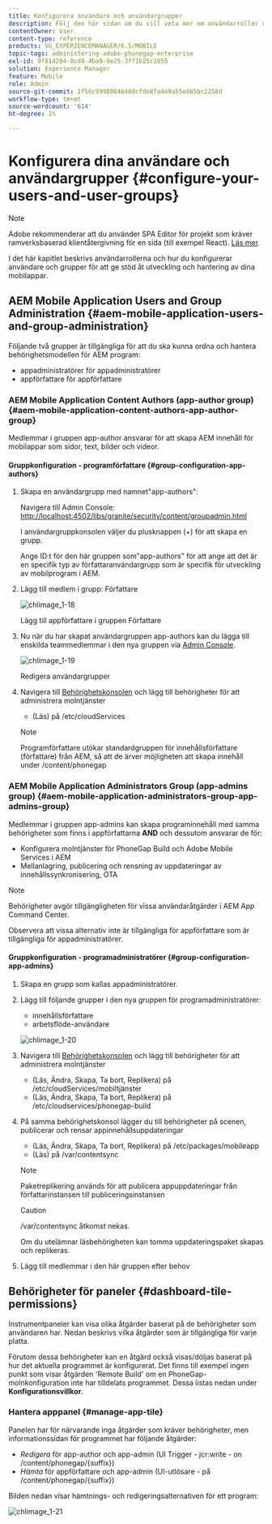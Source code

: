 ```yaml
---
title: Konfigurera användare och användargrupper
description: Följ den här sidan om du vill veta mer om användarroller och hur du konfigurerar användare och grupper för att stödja redigering och hantering av dina mobilappar.
contentOwner: User
content-type: reference
products: SG_EXPERIENCEMANAGER/6.5/MOBILE
topic-tags: administering-adobe-phonegap-enterprise
exl-id: 9f814204-8cd4-4ba9-9e25-3ff1b25c1955
solution: Experience Manager
feature: Mobile
role: Admin
source-git-commit: 1f56c99980846400cfde8fa4e9a55e885bc2258d
workflow-type: tm+mt
source-wordcount: '614'
ht-degree: 1%

---
```


# Konfigurera dina användare och användargrupper {#configure-your-users-and-user-groups}

>[!NOTE]
>
>Adobe rekommenderar att du använder SPA Editor för projekt som kräver ramverksbaserad klientåtergivning för en sida (till exempel React). [Läs mer](/help/sites-developing/spa-overview.md).

I det här kapitlet beskrivs användarrollerna och hur du konfigurerar användare och grupper för att ge stöd åt utveckling och hantering av dina mobilappar.

## AEM Mobile Application Users and Group Administration {#aem-mobile-application-users-and-group-administration}

Följande två grupper är tillgängliga för att du ska kunna ordna och hantera behörighetsmodellen för AEM program:

* appadministratörer för appadministratörer
* appförfattare för appförfattare

### AEM Mobile Application Content Authors (app-author group) {#aem-mobile-application-content-authors-app-author-group}

Medlemmar i gruppen app-author ansvarar för att skapa AEM innehåll för mobilappar som sidor, text, bilder och videor.

#### Gruppkonfiguration - programförfattare {#group-configuration-app-authors}

1. Skapa en användargrupp med namnet&quot;app-authors&quot;:

   Navigera till Admin Console: [http://localhost:4502/libs/granite/security/content/groupadmin.html](http://localhost:4502/libs/granite/security/content/groupadmin.html)

   I användargruppkonsolen väljer du plusknappen (+) för att skapa en grupp.

   Ange ID:t för den här gruppen som&quot;app-authors&quot; för att ange att det är en specifik typ av författaranvändargrupp som är specifik för utveckling av mobilprogram i AEM.

1. Lägg till medlem i grupp: Författare

   ![chlimage_1-18](assets/chlimage_1-18.png)

   Lägg till appförfattare i gruppen Författare

1. Nu när du har skapat användargruppen app-authors kan du lägga till enskilda teammedlemmar i den nya gruppen via [Admin Console](http://localhost:4502/libs/granite/security/content/useradmin.md).

   ![chlimage_1-19](assets/chlimage_1-19.png)

   Redigera användargrupper

1. Navigera till [Behörighetskonsolen](http://localhost:4502/useradmin) och lägg till behörigheter för att administrera molntjänster

   * (Läs) på /etc/cloudServices

   >[!NOTE]
   >
   >Programförfattare utökar standardgruppen för innehållsförfattare (författare) från AEM, så att de ärver möjligheten att skapa innehåll under /content/phonegap

### AEM Mobile Application Administrators Group (app-admins group) {#aem-mobile-application-administrators-group-app-admins-group}

Medlemmar i gruppen app-admins kan skapa programinnehåll med samma behörigheter som finns i appförfattarna **AND** och dessutom ansvarar de för:

* Konfigurera molntjänster för PhoneGap Build och Adobe Mobile Services i AEM
* Mellanlagring, publicering och rensning av uppdateringar av innehållssynkronisering, OTA

>[!NOTE]
>
>Behörigheter avgör tillgängligheten för vissa användaråtgärder i AEM App Command Center.
>
>Observera att vissa alternativ inte är tillgängliga för appförfattare som är tillgängliga för appadministratörer.

#### Gruppkonfiguration - programadministratörer {#group-configuration-app-admins}

1. Skapa en grupp som kallas appadministratörer.
1. Lägg till följande grupper i den nya gruppen för programadministratörer:

   * innehållsförfattare
   * arbetsflöde-användare

   ![chlimage_1-20](assets/chlimage_1-20.png)

1. Navigera till [Behörighetskonsolen](http://localhost:4502/useradmin) och lägg till behörigheter för att administrera molntjänster

   * (Läs, Ändra, Skapa, Ta bort, Replikera) på /etc/cloudServices/mobiltjänster
   * (Läs, Ändra, Skapa, Ta bort, Replikera) på /etc/cloudservices/phonegap-build

1. På samma behörighetskonsol lägger du till behörigheter på scenen, publicerar och rensar appinnehållsuppdateringar

   * (Läs, Ändra, Skapa, Ta bort, Replikera) på /etc/packages/mobileapp
   * (Läs) på /var/contentsync

   >[!NOTE]
   >
   >Paketreplikering används för att publicera appuppdateringar från författarinstansen till publiceringsinstansen

   >[!CAUTION]
   >
   >/var/contentsync åtkomst nekas.
   >
   >Om du utelämnar läsbehörigheten kan tomma uppdateringspaket skapas och replikeras.

1. Lägg till medlemmar i den här gruppen efter behov

## Behörigheter för paneler {#dashboard-tile-permissions}

Instrumentpaneler kan visa olika åtgärder baserat på de behörigheter som användaren har. Nedan beskrivs vilka åtgärder som är tillgängliga för varje platta.

Förutom dessa behörigheter kan en åtgärd också visas/döljas baserat på hur det aktuella programmet är konfigurerat. Det finns till exempel ingen punkt som visar åtgärden &#39;Remote Build&#39; om en PhoneGap-molnkonfiguration inte har tilldelats programmet. Dessa listas nedan under **Konfigurationsvillkor**.

### Hantera apppanel {#manage-app-tile}

Panelen har för närvarande inga åtgärder som kräver behörigheter, men informationssidan för programmet har följande åtgärder:

* *Redigera* för app-author och app-admin (UI Trigger - jcr:write - on /content/phonegap/{suffix})
* *Hämta* för appförfattare och app-admin (UI-utlösare - på /content/phonegap/{suffix})

Bilden nedan visar hämtnings- och redigeringsalternativen för ett program:

![chlimage_1-21](assets/chlimage_1-21.png)
